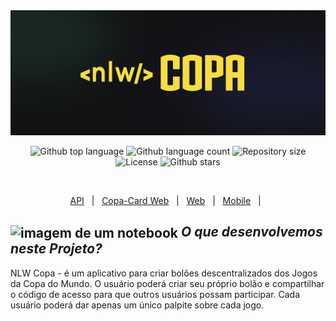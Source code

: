 <img id="top" src="./nlw-copa.png" alt="nlw-copa" height="200px" width="100%"/>

<p align="center">
  <img alt="Github top language" src="https://img.shields.io/github/languages/top/RodrigoLuigi/NLW-Copa?color=56BEB8">
  <img alt="Github language count" src="https://img.shields.io/github/languages/count/RodrigoLuigi/NLW-Copa?color=56BEB8">
  <img alt="Repository size" src="https://img.shields.io/github/repo-size/RodrigoLuigi/NLW-Copa?color=56BEB8">
  <img alt="License" src="https://img.shields.io/github/license/RodrigoLuigi/NLW-Copa?color=56BEB8">
  <img alt="Github stars" src="https://img.shields.io/github/stars/RodrigoLuigi/NLW-Copa?color=56BEB8" />
</p>

<br/>

<p align="center">
  <a href="#sobre">API</a> &#xa0; | &#xa0; 
  <a href="https://github.com/RodrigoLuigi/NLW-Copa/tree/main/copa-card #top">Copa-Card Web</a> &#xa0; | &#xa0;
  <a href="#-features">Web</a> &#xa0; | &#xa0;
  <a href="https://github.com/RodrigoLuigi/NLW-Copa/tree/main/mobile #top">Mobile</a> &#xa0; | &#xa0;
</p>

## <img id="sobre" src="https://imgur.com/VhTBbHg.png" alt="imagem de um notebook" align="center" width="30px"> _**O que desenvolvemos neste Projeto?**_

NLW Copa - é um aplicativo para criar bolões descentralizados dos Jogos da Copa do Mundo. O usuário poderá criar seu próprio bolão e compartilhar o código de acesso para que outros usuários possam participar. Cada usuário poderá dar apenas um único palpite sobre cada jogo.
